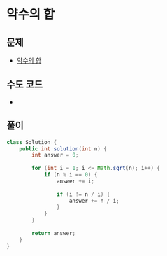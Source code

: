 # 약수의 합
## 문제
- [약수의 합](https://school.programmers.co.kr/learn/courses/30/lessons/12928)

## 수도 코드
- 

## 풀이
```java
class Solution {
    public int solution(int n) {
        int answer = 0;
        
        for (int i = 1; i <= Math.sqrt(n); i++) {
            if (n % i == 0) {
                answer += i;
            
                if (i != n / i) {
                    answer += n / i;
                }
            }
        }
        
        return answer;
    }
}
```